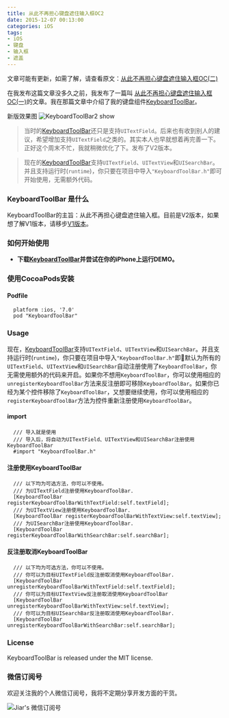 ```yaml
---
title: 从此不再担心键盘遮住输入框OC2
date: 2015-12-07 00:13:00
categories: iOS
tags:
- iOS
- 键盘
- 输入框
- 遮盖
---
```


文章可能有更新，如需了解，请查看原文：[从此不再担心键盘遮住输入框OC(二)](http://www.jianshu.com/p/f33fd3f927f6)

在我发布这篇文章没多久之前，我发布了一篇叫 [从此不再担心键盘遮住输入框OC(一)](http://blog.jiar.me/2015/11/15/%E4%BB%8E%E6%AD%A4%E4%B8%8D%E5%86%8D%E6%8B%85%E5%BF%83%E9%94%AE%E7%9B%98%E9%81%AE%E4%BD%8F%E8%BE%93%E5%85%A5%E6%A1%86OC1/)的文章。我在那篇文章中介绍了我的键盘组件[KeyboardToolBar](https://github.com/Jiar/KeyboardToolBar/)。

新版效果图
![KeyboardToolBar2 show](https://github.com/Jiar/KeyboardToolBar/raw/master/images/KeyboardToolBar2.gif) 

<!--more-->

> 当时的[KeyboardToolBar](https://github.com/Jiar/KeyboardToolBar/)还只是支持`UITextField`。后来也有收到别人的建议，希望增加支持`UITextField`之类的。其实本人也早就想着再完善一下。正好这个周末不忙，我就稍微优化了下。发布了V2版本。

> 现在的[KeyboardToolBar](https://github.com/Jiar/KeyboardToolBar/)支持`UITextField`、`UITextView`和`UISearchBar`。并且支持运行时(`runtime`)，你只要在项目中导入`"KeyboardToolBar.h"`即可开始使用，无需额外代码。

### KeyboardToolBar 是什么

KeyboardToolBar的主旨：从此不再担心键盘遮住输入框。目前是V2版本，如果想了解V1版本，请移步[V1版本](http://www.jianshu.com/p/48993ff982c1)。

### 如何开始使用
- **下载[KeyboardToolBar](https://github.com/Jiar/KeyboardToolBar/)并尝试在你的iPhone上运行DEMO。**

### 使用CocoaPods安装

#### Podfile 

      platform :ios, '7.0' 
      pod "KeyboardToolBar"

### Usage

现在，[KeyboardToolBar](https://github.com/Jiar/KeyboardToolBar/)支持`UITextField`、`UITextView`和`UISearchBar`。并且支持运行时(`runtime`)，你只要在项目中导入`"KeyboardToolBar.h"`即默认为所有的`UITextField`、`UITextView`和`UISearchBar`自动注册使用了`KeyboardToolBar`，你无需使用额外的代码来开启。如果你不想用`KeyboardToolBar`，你可以使用相应的`unregisterKeyboardToolBar`方法来反注册即可移除`KeyboardToolBar`。如果你已经为某个控件移除了`KeyboardToolBar`，又想要继续使用，你可以使用相应的`registerKeyboardToolBar`方法为控件重新注册使用`KeyboardToolBar`。

#### import 
      /// 导入就是使用 
      /// 导入后，将自动为UITextField、UITextView和UISearchBar注册使用KeyboardToolBar 
      #import "KeyboardToolBar.h"

#### 注册使用KeyboardToolBar 
      /// 以下均为可选方法，你可以不使用。 
      /// 为UITextField注册使用KeyboardToolBar. 
      [KeyboardToolBar registerKeyboardToolBarWithTextField:self.textField]; 
      /// 为UITextView注册使用KeyboardToolBar. 
      [KeyboardToolBar registerKeyboardToolBarWithTextView:self.textView]; 
      /// 为UISearchBar注册使用KeyboardToolBar.
      [KeyboardToolBar registerKeyboardToolBarWithSearchBar:self.searchBar];
#### 反注册取消KeyboardToolBar 
      /// 以下均为可选方法，你可以不使用。 
      /// 你可以为目标UITextField反注册取消使用KeyboardToolBar.
      [KeyboardToolBar unregisterKeyboardToolBarWithTextField:self.textField]; 
      /// 你可以为目标UITextView反注册取消使用KeyboardToolBar 
      [KeyboardToolBar unregisterKeyboardToolBarWithTextView:self.textView]; 
      /// 你可以为目标UISearchBar反注册取消使用KeyboardToolBar.
      [KeyboardToolBar unregisterKeyboardToolBarWithSearchBar:self.searchBar]; 

### License
KeyboardToolBar is released under the MIT license.


### 微信订阅号
欢迎关注我的个人微信订阅号，我将不定期分享开发方面的干货。

![Jiar's 微信订阅号](/images/Dingyuehao.jpg)

